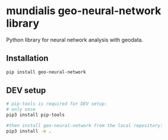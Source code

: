 # mundialis geo-neural-network library

Python library for neural network analysis with geodata.

## Installation

```bash
pip install geo-neural-network
```

## DEV setup

```bash
# pip-tools is required for DEV setup:
# only once
pip3 install pip-tools

#then install geo-neural-network from the local repository:
pip3 install -e .
```
